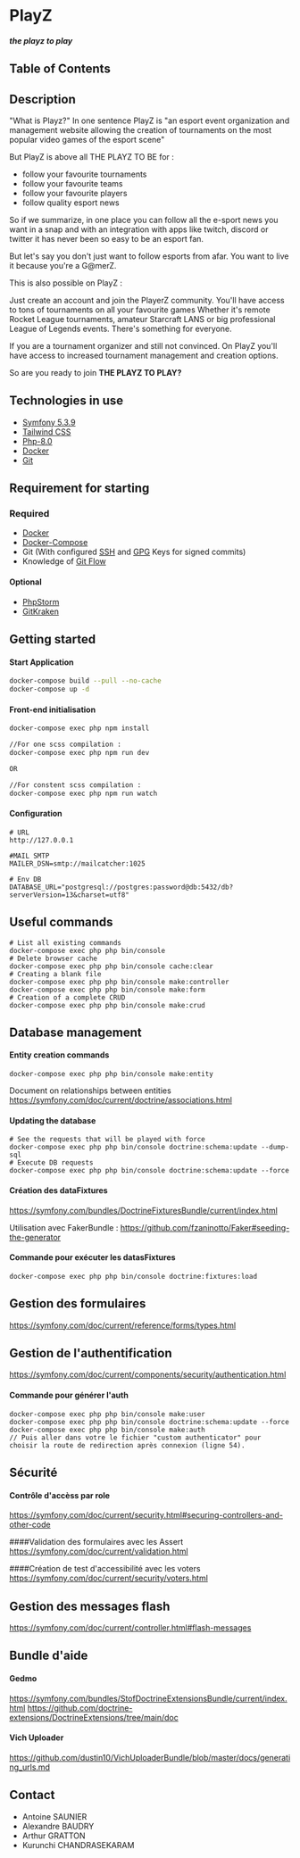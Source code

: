 # PlayZ
#### *the playz to play*

## Table of Contents


## Description 

"What is Playz?" In one sentence PlayZ is "an esport event organization and management website allowing the creation of tournaments on the most popular video games of the esport scene"

But PlayZ is above all THE PLAYZ TO BE for :

- follow your favourite tournaments
- follow your favourite teams
- follow your favourite players
- follow quality esport news

So if we summarize, in one place you can follow all the e-sport news you want in a snap and with an integration with apps like twitch, discord or twitter it has never been so easy to be an esport fan.

But let's say you don't just want to follow esports from afar. You want to live it because you're a G@merZ. 

This is also possible on PlayZ :

Just create an account and join the PlayerZ community. You'll have access to tons of tournaments on all your favourite games
Whether it's remote Rocket League tournaments, amateur Starcraft LANS or big professional League of Legends events. There's something for everyone.

If you are a tournament organizer and still not convinced. On PlayZ you'll have access to increased tournament management and creation options.

So are you ready to join **THE PLAYZ TO PLAY?**

## Technologies in use
- [Symfony 5.3.9](https://symfony.com/doc/5.2/index.html)
- [Tailwind CSS](https://tailwindcss.com/docs)
- [Php-8.0](https://www.php.net/manual-lookup.php?pattern=php+unit&scope=quickref)
- [Docker](https://docs.docker.com/)
- [Git](https://git-scm.com/doc)


## Requirement for starting

### Required

- [Docker](https://docs.docker.com/engine/install/)
- [Docker-Compose](https://docs.docker.com/compose/install/)
- Git (With configured [SSH](https://docs.github.com/en/authentication/connecting-to-github-with-ssh) and [GPG](https://docs.github.com/en/authentication/managing-commit-signature-verification/generating-a-new-gpg-key) Keys for signed commits)
- Knowledge of [Git Flow](https://www.atlassian.com/fr/git/tutorials/comparing-workflows/gitflow-workflow#:~:text=git%2Dflow%20est%20un%20outil,ex%C3%A9cuter%20brew%20install%20git%2Dflow%20.)

#### Optional

- [PhpStorm](https://www.jetbrains.com/fr-fr/phpstorm/download/#section=windows)
- [GitKraken](https://www.gitkraken.com/)

## Getting started

#### Start Application
```bash
docker-compose build --pull --no-cache
docker-compose up -d
```

#### Front-end initialisation
```bash
docker-compose exec php npm install

//For one scss compilation :
docker-compose exec php npm run dev

OR

//For constent scss compilation :
docker-compose exec php npm run watch
```

#### Configuration
```text
# URL
http://127.0.0.1

#MAIL SMTP
MAILER_DSN=smtp://mailcatcher:1025

# Env DB
DATABASE_URL="postgresql://postgres:password@db:5432/db?serverVersion=13&charset=utf8"
```

## Useful commands
```
# List all existing commands 
docker-compose exec php php bin/console
# Delete browser cache
docker-compose exec php php bin/console cache:clear
# Creating a blank file
docker-compose exec php php bin/console make:controller
docker-compose exec php php bin/console make:form
# Creation of a complete CRUD
docker-compose exec php php bin/console make:crud
```

## Database management

#### Entity creation commands
```
docker-compose exec php php bin/console make:entity
```
Document on relationships between entities
https://symfony.com/doc/current/doctrine/associations.html

#### Updating the database
```
# See the requests that will be played with force
docker-compose exec php php bin/console doctrine:schema:update --dump-sql
# Execute DB requests
docker-compose exec php php bin/console doctrine:schema:update --force
```

#### Création des dataFixtures

https://symfony.com/bundles/DoctrineFixturesBundle/current/index.html

Utilisation avec FakerBundle : https://github.com/fzaninotto/Faker#seeding-the-generator

#### Commande pour exécuter les datasFixtures

```
docker-compose exec php php bin/console doctrine:fixtures:load
```

## Gestion des formulaires

https://symfony.com/doc/current/reference/forms/types.html

## Gestion de l'authentification

https://symfony.com/doc/current/components/security/authentication.html

#### Commande pour générer l'auth

```
docker-compose exec php php bin/console make:user
docker-compose exec php php bin/console doctrine:schema:update --force
docker-compose exec php php bin/console make:auth
// Puis aller dans votre le fichier "custom authenticator" pour choisir la route de redirection après connexion (ligne 54).
```

## Sécurité

#### Contrôle d'accèss par role
https://symfony.com/doc/current/security.html#securing-controllers-and-other-code

####Validation des formulaires avec les Assert
https://symfony.com/doc/current/validation.html

####Création de test d'accessibilité avec les voters
https://symfony.com/doc/current/security/voters.html

## Gestion des messages flash
https://symfony.com/doc/current/controller.html#flash-messages

## Bundle d'aide

#### Gedmo
https://symfony.com/bundles/StofDoctrineExtensionsBundle/current/index.html
https://github.com/doctrine-extensions/DoctrineExtensions/tree/main/doc

#### Vich Uploader
https://github.com/dustin10/VichUploaderBundle/blob/master/docs/generating_urls.md

## Contact

- Antoine SAUNIER
- Alexandre BAUDRY
- Arthur GRATTON
- Kurunchi CHANDRASEKARAM